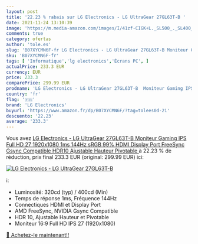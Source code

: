 ```yaml
---
layout: post
title: '22.23 % rabais sur LG Electronics - LG UltraGear 27GL63T-B '
date: 2021-11-24 13:10:39
image: 'https://m.media-amazon.com/images/I/41zf-CIGK+L._SL500_._SL400_.jpg'
comments: true
category: ofertas
author: 'tole.es'
slug: 'B07XYCMN6F-fr LG Electronics - LG UltraGear 27GL63T-B Moniteur Gaming...'
sku: 'B07XYCMN6F-fr'
tags: [ 'Informatique','lg electronics','Écrans PC', ]
actualPrice: 233.3 EUR
currency: EUR
price: 233.3
comparePrice: 299.99 EUR
prodname: 'LG Electronics - LG UltraGear 27GL63T-B  Moniteur Gaming IPS Full HD 27    1920x1080  1ms  144Hz  sRGB 99%  HDMI  Display Port  FreeSync  Gsync Compatible HDR10  Ajustable Hauteur  Pivotable '
country: 'fr'
flag: '🇫🇷'
brand: 'LG Electronics'
buyurl: 'https://www.amazon.fr/dp/B07XYCMN6F/?tag=tolees0d-21'
descuento: '22.23'
average: '233.3'
---
```


Vous avez [LG Electronics - LG UltraGear 27GL63T-B  Moniteur Gaming IPS Full HD 27    1920x1080  1ms  144Hz  sRGB 99%  HDMI  Display Port  FreeSync  Gsync Compatible HDR10  Ajustable Hauteur  Pivotable ](https://www.amazon.fr/dp/B07XYCMN6F/?tag=tolees0d-21)  à  22.23 % de réduction, prix final  233.3 EUR (original: 299.99 EUR) ici:

[![LG Electronics - LG UltraGear 27GL63T-B ](https://m.media-amazon.com/images/I/41zf-CIGK+L._SL500_._SL400_.jpg)](https://www.amazon.fr/dp/B07XYCMN6F/?tag=tolees0d-21)

ℹ️:

- Luminosité: 320cd (typ) / 400cd (Min)
- Temps de réponse 1ms, Fréquence 144Hz
- Connectiques HDMI et Display Port
- AMD FreeSync, NVIDIA Gsync Compatible
- HDR 10, Ajustable Hauteur et Pivotable
- Moniteur 16:9 Full HD IPS 27 (1920x1080)

[🛒 Achetez-le maintenant!!](https://www.amazon.fr/dp/B07XYCMN6F/?tag=tolees0d-21)
